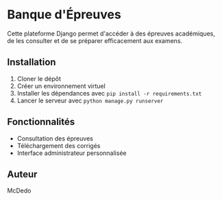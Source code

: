 # Banque d'Épreuves

Cette plateforme Django permet d'accéder à des épreuves académiques, de les consulter et de se préparer efficacement aux examens.

## Installation

1. Cloner le dépôt
2. Créer un environnement virtuel
3. Installer les dépendances avec `pip install -r requirements.txt`
4. Lancer le serveur avec `python manage.py runserver`

## Fonctionnalités

- Consultation des épreuves
- Téléchargement des corrigés
- Interface administrateur personnalisée

## Auteur

McDedo
